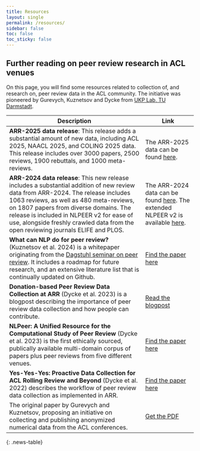 ```yaml
---
title: Resources
layout: single
permalink: /resources/
sidebar: false
toc: false
toc_sticky: false
---
```


## Further reading on peer review research in ACL venues

On this page, you will find some resources related to collection of, and
research on, peer review data in the ACL community. The initiative was
pioneered by Gurevych, Kuznetsov and Dycke from [UKP Lab, TU Darmstadt](https://www.informatik.tu-darmstadt.de/ukp/ukp_home/index.en.jsp).

<style>
.news-table { font-size: .9em; table-layout: fixed; }
.news-table tr td:nth-child(1) { font-weight: bold; width: 10em; }
</style>

| Description                                                                                                                                                                                                                                                                        | Link                                                                                    |
| ---------------------------------------------------------------------------------------------------------------------------------------------------------------------------------------------------------------------------------------------------------------------------------- | --------------------------------------------------------------------------------------- |
| **ARR-2025 data release**: This release adds a substantial amount of new data, including ACL 2025, NAACL 2025, and COLING 2025 data. This release includes over 3000 papers, 2500 reviews, 1900 rebuttals, and 1000 meta-reviews. | The ARR-2025 data can be found [here](https://tudatalib.ulb.tu-darmstadt.de/handle/tudatalib/4675). |
| **ARR-2024 data release**: This new release includes a substantial addition of new review data from ARR-2024. The release includes 1063 reviews, as well as 480 meta-reviews, on 1807 papers from diverse domains. The release is included in NLPEER v2 for ease of use, alongside freshly crawled data from the open reviewing journals ELIFE and PLOS. | The ARR-2024 data can be found [here](https://tudatalib.ulb.tu-darmstadt.de/handle/tudatalib/4460). The extended NLPEER v2 is available [here](https://tudatalib.ulb.tu-darmstadt.de/handle/tudatalib/4459). |
| **What can NLP do for peer review?** (Kuznetsov et al. 2024) is a whitepaper originating from the [Dagstuhl seminar on peer review](https://dagstuhl.de/24052). It includes a roadmap for future research, and an extensive literature list that is continually updated on Github. | [Find the paper here](https://arxiv.org/abs/2405.06563)                                                                           |
| **Donation-based Peer Review Data Collection at ARR** (Dycke et al. 2023) is a blogpost describing the importance of peer review data collection and how people can contribute.                                                                                                    | [Read the blogpost](https://aclrollingreview.org/datacollection)                        |
| **NLPeer: A Unified Resource for the Computational Study of Peer Review** (Dycke et al. 2023) is the first ethically sourced, publically available multi-domain corpus of papers plus peer reviews from five different venues.                                                     | [Find the paper here](https://aclanthology.org/2023.acl-long.277/)                      |
| **Yes-Yes-Yes: Proactive Data Collection for ACL Rolling Review and Beyond** (Dycke et al. 2022) describes the workflow of peer review data collection as implemented in ARR.                                                                                                      | [Find the paper here](https://aclanthology.org/2022.findings-emnlp.23/)                 |
| The original paper by Gurevych and Kuznetsov, proposing an initiative on collecting and publishing anonymized numerical data from the ACL conferences.                                                                                                                             | [Get the PDF](https://aclweb.org/adminwiki/images/b/b1/2._Review_collection_at_ACL.pdf) |

{: .news-table}
